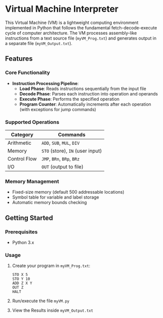 # Virtual Machine Interpreter

This Virtual Machine (VM) is a lightweight computing environment implemented in Python that follows the fundamental fetch-decode-execute cycle of computer architecture. The VM processes assembly-like instructions from a text source file (`myVM_Prog.txt`) and generates output in a separate file (`myVM_Output.txt`).

## Features

### Core Functionality
- **Instruction Processing Pipeline**:
  - **Load Phase**: Reads instructions sequentially from the input file
  - **Decode Phase**: Parses each instruction into operation and operands
  - **Execute Phase**: Performs the specified operation
  - **Program Counter**: Automatically increments after each operation (with exceptions for jump commands)

### Supported Operations
| Category        | Commands                          |
|-----------------|-----------------------------------|
| Arithmetic      | `ADD`, `SUB`, `MUL`, `DIV`       |
| Memory          | `STO` (store), `IN` (user input) |
| Control Flow    | `JMP`, `BRn`, `BRp`, `BRz`       |
| I/O             | `OUT` (output to file)           |

### Memory Management
- Fixed-size memory (default 500 addressable locations)
- Symbol table for variable and label storage
- Automatic memory bounds checking

## Getting Started

### Prerequisites
- Python 3.x

### Usage
1. Create your program in `myVM_Prog.txt`:
   ```plaintext
   STO X 5
   STO Y 10
   ADD Z X Y
   OUT Z
   HALT

2. Run/execute the file `myVM.py`
   
3. View the Results inside `myVM_Output.txt`

